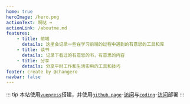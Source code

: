 ```yaml
---
home: true
heroImage: /hero.png
actionText: 啊哒 →
actionLink: /aboutme.md
features:
    - title: 前端
      details: 这里会记录一些在学习前端的过程中遇到的有意思的工具和库
    - title: 读书
      details: 记录下看过的有意思的书，有意思的内容
    - title: 分享
      details: 分享平时工作和生活实用的工具和技巧
footer: create by @changero
navbar: false
---
```


::: tip
本站使用[`vuepress`](https://vuepress.vuejs.org/zh/)搭建，并使用[`github page`](http://pages.github.com)-[访问](https://git.io/fj8Wi)与[`coding`](https://coding.net)-[访问](http://cblog.changero.win)部署
:::


<!-- ### 按时间查看
- [2019年5月](/2019-05/)
    - [创建github pages](/2019-05/how-to-create-github-pages.md)
    - [常用的chrome扩展](/2019-05/常用的chrome扩展.md)

创建链接的时候，如果是一个文件夹，首位都要添加分隔符
如果是另一个md文档，要以html或md结尾 

[好有券](http://quan.changero.win) -->